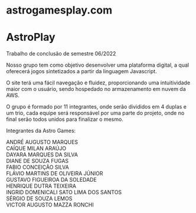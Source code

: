 # astrogamesplay.com
# AstroPlay

Trabalho de conclusão de semestre 06/2022

Nosso grupo tem como objetivo desenvolver uma plataforma digital, a qual 
oferecerá jogos sintetizados a partir da linguagem Javascript. 

O site terá uma fácil navegação e fluidez, proporcionando uma 
intuitividade maior com o usuário, sendo hospedado no armazenamento em 
nuvem da AWS. 

O grupo é formado por 11 integrantes, onde serão divididos em 4 duplas 
e um trio, cada equipe será responsável por uma parte do projeto, onde no final 
serão todos unidos para finalizar o mesmo.   

Integrantes da Astro Games:

ANDRÉ AUGUSTO MARQUES                                   
CAÍQUE MILAN ARAÚJO                                            
DAYARA MARQUES DA SILVA                                  
DIANE DE SOUZA FUGAS                                           
FABIO CONCEIÇÃO SILVA                                          
FLÁVIO MARTINS DE OLIVEIRA JÚNIOR                
GUSTAVO FIGUEIROA DA SOLEDADE                     
HENRIQUE DUTRA TEIXEIRA                          
INGRID DOMENICALI SATO LIMA DOS SANTOS   
SÉRGIO DE SOUZA LEMOS                                        
VICTOR AUGUSTO MAZZA RONCHI              
